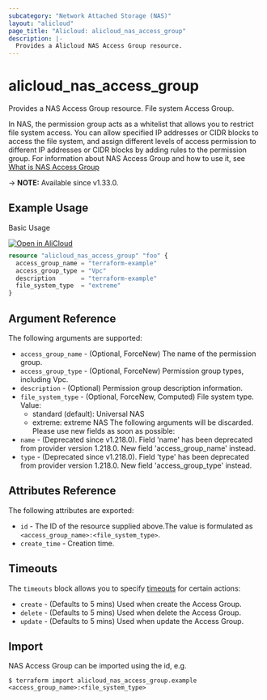 ```yaml
---
subcategory: "Network Attached Storage (NAS)"
layout: "alicloud"
page_title: "Alicloud: alicloud_nas_access_group"
description: |-
  Provides a Alicloud NAS Access Group resource.
---
```


# alicloud_nas_access_group

Provides a NAS Access Group resource. File system Access Group.

In NAS, the permission group acts as a whitelist that allows you to restrict file system access. You can allow specified IP addresses or CIDR blocks to access the file system, and assign different levels of access permission to different IP addresses or CIDR blocks by adding rules to the permission group.
For information about NAS Access Group and how to use it, see [What is NAS Access Group](https://www.alibabacloud.com/help/en/nas/developer-reference/api-nas-2017-06-26-createaccessgroup)

-> **NOTE:** Available since v1.33.0.

## Example Usage

Basic Usage

<div style="display: block;margin-bottom: 40px;"><div class="oics-button" style="float: right;position: absolute;margin-bottom: 10px;">
  <a href="https://api.aliyun.com/api-tools/terraform?resource=alicloud_nas_access_group&exampleId=9c0084b9-f03a-6474-f6db-aaff599361dcc3374076&activeTab=example&spm=docs.r.nas_access_group.0.9c0084b9f0&intl_lang=EN_US" target="_blank">
    <img alt="Open in AliCloud" src="https://img.alicdn.com/imgextra/i1/O1CN01hjjqXv1uYUlY56FyX_!!6000000006049-55-tps-254-36.svg" style="max-height: 44px; max-width: 100%;">
  </a>
</div></div>

```terraform
resource "alicloud_nas_access_group" "foo" {
  access_group_name = "terraform-example"
  access_group_type = "Vpc"
  description       = "terraform-example"
  file_system_type  = "extreme"
}
```

## Argument Reference

The following arguments are supported:
* `access_group_name` - (Optional, ForceNew) The name of the permission group.
* `access_group_type` - (Optional, ForceNew) Permission group types, including Vpc.
* `description` - (Optional) Permission group description information.
* `file_system_type` - (Optional, ForceNew, Computed) File system type. Value:
  - standard (default): Universal NAS
  - extreme: extreme NAS
The following arguments will be discarded. Please use new fields as soon as possible:
* `name` - (Deprecated since v1.218.0). Field 'name' has been deprecated from provider version 1.218.0. New field 'access_group_name' instead.
* `type` - (Deprecated since v1.218.0). Field 'type' has been deprecated from provider version 1.218.0. New field 'access_group_type' instead.

## Attributes Reference

The following attributes are exported:
* `id` - The ID of the resource supplied above.The value is formulated as `<access_group_name>:<file_system_type>`.
* `create_time` - Creation time.

## Timeouts

The `timeouts` block allows you to specify [timeouts](https://www.terraform.io/docs/configuration-0-11/resources.html#timeouts) for certain actions:
* `create` - (Defaults to 5 mins) Used when create the Access Group.
* `delete` - (Defaults to 5 mins) Used when delete the Access Group.
* `update` - (Defaults to 5 mins) Used when update the Access Group.

## Import

NAS Access Group can be imported using the id, e.g.

```shell
$ terraform import alicloud_nas_access_group.example <access_group_name>:<file_system_type>
```